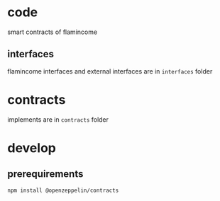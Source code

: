 # code

smart contracts of flamincome

## interfaces

flamincome interfaces and external interfaces are in `interfaces` folder

# contracts

implements are in `contracts` folder

# develop

## prerequirements

```sh
npm install @openzeppelin/contracts
```